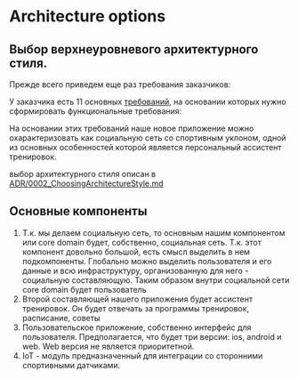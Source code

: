 # Architecture options

## Выбор верхнеуровневого архитектурного стиля.

Прежде всего приведем еще раз требования заказчиков:

У заказчика есть 11 основных [требований](KnowledgeBase/_00_MainRequrenments.md), на основании которых нужно сформировать
функциональные требования:

На основании этих требований наше новое приложение можно охарактеризовать как социальную сеть со спортивным уклоном,
одной из основных особенностей которой является персональный ассистент тренировок.

выбор архитектурного стиля описан в [ADR/0002_ChoosingArchitectureStyle.md](_11_ADR/0002_ChoosingArchitectureStyle.md)

## Основные компоненты

1. Т.к. мы делаем социальную сеть, то основным нашим компонентом или core domain будет, собственно, социальная сеть.
   Т.к. этот компонент довольно большой, есть смысл выделить в нем подкомпоненты. Глобально можно выделить пользователя
   и его данные и всю инфраструктуру, организованную для него - социальную составляющую. Таким образом внутри социальной
   сети core domain будет пользователь
2. Второй составляющей нашего приложения будет ассистент тренировок. Он будет отвечать за программы тренировок,
   расписание, советы
3. Пользовательское приложение, собственно интерфейс для пользователя. Предполагается, что будет три версии: ios,
   android и web. Web версия не является приоритетной.
4. IoT - модуль предназначенный для интеграции со сторонними спортивными датчиками.


